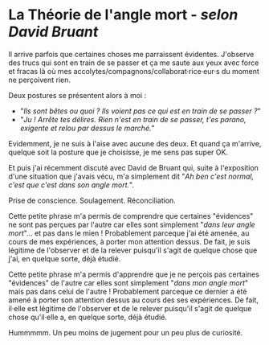 # La Théorie de l'angle mort - *selon David Bruant*

Il arrive parfois que certaines choses me parraissent évidentes. J'observe des trucs qui sont en train de se passer et ça me saute aux yeux avec force et fracas là où mes accolytes/compagnons/collaborat·rice·eur·s du moment ne perçoivent rien. 

Deux postures se présentent alors à moi : 
- "*Ils sont bêtes ou quoi ? Ils voient pas ce qui est en train de se passer ?*"
- "*Ju ! Arrête tes délires. Rien n'est en train de se passer, t'es parano, exigente et relou par dessus le marché.*"

Evidemment, je ne suis à l'aise avec aucune des deux. Et quand ça m'arrive, quelque soit la posture que je choisisse, je me sens pas super OK. 

Et puis j'ai récemment discuté avec David de Bruant qui, suite à l'exposition d'une situation que j'avais vécu, m'a simplement dit "*Ah ben c'est normal, c'est que c'est dans son angle mort.*".

Prise de conscience. Soulagement. Réconciliation. 

Cette petite phrase m'a permis de comprendre que certaines "évidences" ne sont pas perçues par l'autre car elles sont simplement "*dans leur angle mort*"... et pas dans le mien ! Probablement parceque j'ai été amenée, au cours de mes expériences, à porter mon attention dessus. De fait, je suis légitime de l'observer et de la relever puisqu'il s'agit de quelque chose que j'ai, en quelque sorte, déjà étudié.

Cette petite phrase m'a permis d'apprendre que je ne perçois pas certaines "évidences" de l'autre car elles sont simplement "*dans mon angle mort*" mais pas dans celui de l'autre ! Probablement parceque ce dernier a été amené à porter son attention dessus au cours des ses expériences. De fait, il·elle est légitime de l'observer et de le relever puisqu'il s'agit de quelque chose qu'il·elle a, en quelque sorte, déjà étudié. 

Hummmmm. Un peu moins de jugement pour un peu plus de curiosité. 
